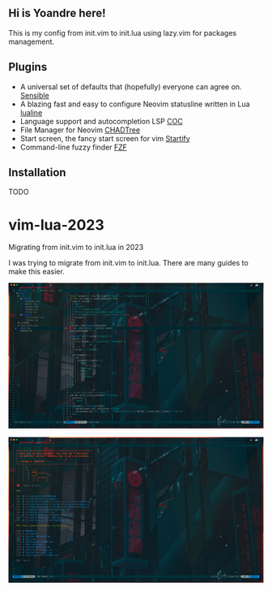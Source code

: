 ## Hi is Yoandre here!
This is my config from init.vim to init.lua using lazy.vim for packages management.

## Plugins
- A universal set of defaults that (hopefully) everyone can agree on. [Sensible](https://github.com/tpope/vim-sensible)
- A blazing fast and easy to configure Neovim statusline written in Lua [lualine](https://github.com/nvim-lualine/lualine.nvim)
- Language support and autocompletion LSP [COC](https://github.com/neoclide/coc.nvim)
- File Manager for Neovim [CHADTree](https://github.com/ms-jpq/chadtree)
- Start screen, the fancy start screen for vim [Startify](https://github.com/mhinz/vim-startify)
- Command-line fuzzy finder [FZF](https://github.com/junegunn/fzf.vim)

## Installation
TODO

# vim-lua-2023
Migrating from init.vim to init.lua in 2023

I was trying to migrate from init.vim to init.lua. There are many guides to make this easier. 

![Screen](images/image1.png)


![Screen 2](images/image2.png)
